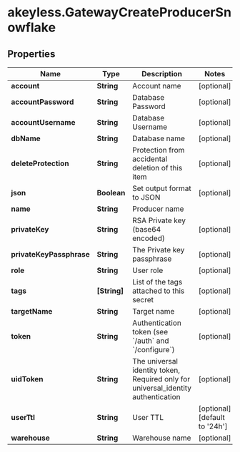 # akeyless.GatewayCreateProducerSnowflake

## Properties

Name | Type | Description | Notes
------------ | ------------- | ------------- | -------------
**account** | **String** | Account name | [optional] 
**accountPassword** | **String** | Database Password | [optional] 
**accountUsername** | **String** | Database Username | [optional] 
**dbName** | **String** | Database name | [optional] 
**deleteProtection** | **String** | Protection from accidental deletion of this item | [optional] 
**json** | **Boolean** | Set output format to JSON | [optional] 
**name** | **String** | Producer name | 
**privateKey** | **String** | RSA Private key (base64 encoded) | [optional] 
**privateKeyPassphrase** | **String** | The Private key passphrase | [optional] 
**role** | **String** | User role | [optional] 
**tags** | **[String]** | List of the tags attached to this secret | [optional] 
**targetName** | **String** | Target name | [optional] 
**token** | **String** | Authentication token (see &#x60;/auth&#x60; and &#x60;/configure&#x60;) | [optional] 
**uidToken** | **String** | The universal identity token, Required only for universal_identity authentication | [optional] 
**userTtl** | **String** | User TTL | [optional] [default to &#39;24h&#39;]
**warehouse** | **String** | Warehouse name | [optional] 


